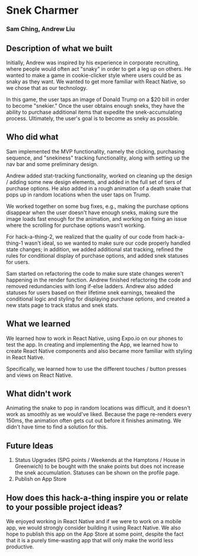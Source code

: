 # Snek Charmer
### Sam Ching, Andrew Liu

## Description of what we built
Initially, Andrew was inspired by his experience in corporate recruiting, where people would often act "snaky" in order to get a leg up on others. He wanted to make a game in cookie-clicker style where users could be as snaky as they want. We wanted to get more familiar with React Native, so we chose that as our technology.

In this game, the user taps an image of Donald Trump on a $20 bill in order to become "snekier." Once the user obtains enough sneks, they have the ability to purchase additional items that expedite the snek-accumulating process. Ultimately, the user's goal is to become as sneky as possible.

## Who did what
Sam implemented the MVP functionality, namely the clicking, purchasing sequence, and "snekiness" tracking functionality, along with setting up the nav bar and some preliminary design.

Andrew added stat-tracking functionality, worked on cleaning up the design / adding some new design elements, and added in the full set of tiers of purchase options. He also added in a rough animation of a death snake that pops up in random locations when the user taps on Trump.

We worked together on some bug fixes, e.g., making the purchase options disappear when the user doesn't have enough sneks, making sure the image loads fast enough for the animation, and working on fixing an issue where the scrolling for purchase options wasn't working.

For hack-a-thing-2, we realized that the quality of our code from hack-a-thing-1 wasn't ideal, so we wanted to make sure our code properly handled state changes; in addition, we added additional stat tracking, refined the rules for conditional display of purchase options, and added snek statuses for users.

Sam started on refactoring the code to make sure state changes weren't happening in the render function. Andrew finished refactoring the code and removed redundancies with long if-else ladders. Andrew also added statuses for users based on their lifetime snek earnings, tweaked the conditional logic and styling for displaying purchase options, and created a new stats page to track status and snek stats.

## What we learned
We learned how to work in React Native, using Expo.io on our phones to test the app. In creating and implementing the App, we learned how to create React Native components and also became more familiar with styling in React Native.

Specifically, we learned how to use the different touches / button presses and views on React Native.

## What didn't work
Animating the snake to pop in random locations was difficult, and it doesn't work as smoothly as we would've liked. Because the page re-renders every 150ms, the animation often gets cut out before it finishes animating. We didn't have time to find a solution for this.

## Future Ideas

1. Status Upgrades (SPG points / Weekends at the Hamptons / House in Greenwich) to be bought with the snake points but does not increase the snek accumulation. Statuses can be shown on the profile page.
2. Publish on App Store

## How does this hack-a-thing inspire you or relate to your possible project ideas?
We enjoyed working in React Native and if we were to work on a mobile app, we would strongly consider building it using React Native. We also hope to publish this app on the App Store at some point, despite the fact that it is a purely time-wasting app that will only make the world less productive.
